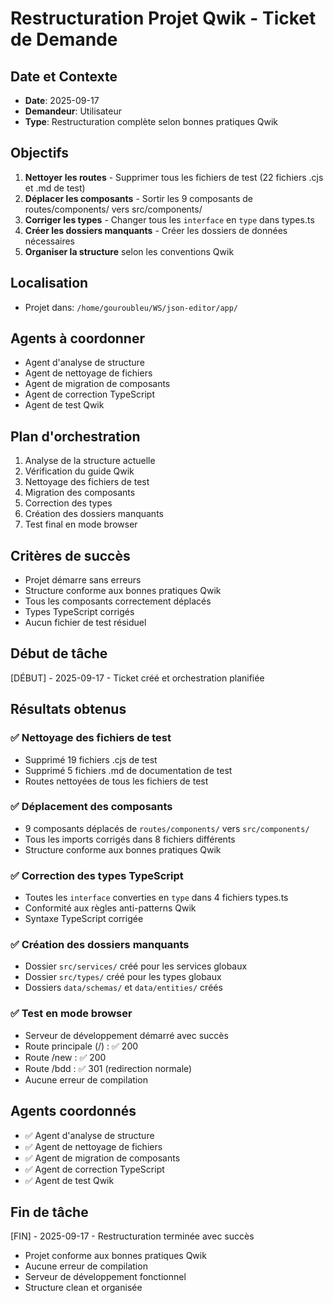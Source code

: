 # Restructuration Projet Qwik - Ticket de Demande

## Date et Contexte
- **Date**: 2025-09-17
- **Demandeur**: Utilisateur
- **Type**: Restructuration complète selon bonnes pratiques Qwik

## Objectifs
1. **Nettoyer les routes** - Supprimer tous les fichiers de test (22 fichiers .cjs et .md de test)
2. **Déplacer les composants** - Sortir les 9 composants de routes/components/ vers src/components/
3. **Corriger les types** - Changer tous les `interface` en `type` dans types.ts
4. **Créer les dossiers manquants** - Créer les dossiers de données nécessaires
5. **Organiser la structure** selon les conventions Qwik

## Localisation
- Projet dans: `/home/gouroubleu/WS/json-editor/app/`

## Agents à coordonner
- Agent d'analyse de structure
- Agent de nettoyage de fichiers
- Agent de migration de composants
- Agent de correction TypeScript
- Agent de test Qwik

## Plan d'orchestration
1. Analyse de la structure actuelle
2. Vérification du guide Qwik
3. Nettoyage des fichiers de test
4. Migration des composants
5. Correction des types
6. Création des dossiers manquants
7. Test final en mode browser

## Critères de succès
- Projet démarre sans erreurs
- Structure conforme aux bonnes pratiques Qwik
- Tous les composants correctement déplacés
- Types TypeScript corrigés
- Aucun fichier de test résiduel

## Début de tâche
[DÉBUT] - 2025-09-17 - Ticket créé et orchestration planifiée

## Résultats obtenus

### ✅ Nettoyage des fichiers de test
- Supprimé 19 fichiers .cjs de test
- Supprimé 5 fichiers .md de documentation de test
- Routes nettoyées de tous les fichiers de test

### ✅ Déplacement des composants
- 9 composants déplacés de `routes/components/` vers `src/components/`
- Tous les imports corrigés dans 8 fichiers différents
- Structure conforme aux bonnes pratiques Qwik

### ✅ Correction des types TypeScript
- Toutes les `interface` converties en `type` dans 4 fichiers types.ts
- Conformité aux règles anti-patterns Qwik
- Syntaxe TypeScript corrigée

### ✅ Création des dossiers manquants
- Dossier `src/services/` créé pour les services globaux
- Dossier `src/types/` créé pour les types globaux
- Dossiers `data/schemas/` et `data/entities/` créés

### ✅ Test en mode browser
- Serveur de développement démarré avec succès
- Route principale (/) : ✅ 200
- Route /new : ✅ 200
- Route /bdd : ✅ 301 (redirection normale)
- Aucune erreur de compilation

## Agents coordonnés
- ✅ Agent d'analyse de structure
- ✅ Agent de nettoyage de fichiers
- ✅ Agent de migration de composants
- ✅ Agent de correction TypeScript
- ✅ Agent de test Qwik

## Fin de tâche
[FIN] - 2025-09-17 - Restructuration terminée avec succès
- Projet conforme aux bonnes pratiques Qwik
- Aucune erreur de compilation
- Serveur de développement fonctionnel
- Structure clean et organisée